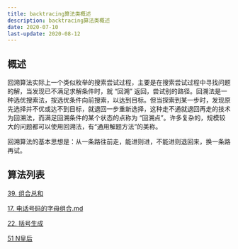 ```yaml
---
title: backtracing算法类概述
description: backtracing算法类概述
date: 2020-07-10
last-update: 2020-08-12
---
```


## 概述

回溯算法实际上一个类似枚举的搜索尝试过程，主要是在搜索尝试过程中寻找问题的解，当发现已不满足求解条件时，就 “回溯” 返回，尝试别的路径。回溯法是一种选优搜索法，按选优条件向前搜索，以达到目标。但当探索到某一步时，发现原先选择并不优或达不到目标，就退回一步重新选择，这种走不通就退回再走的技术为回溯法，而满足回溯条件的某个状态的点称为 “回溯点”。许多复杂的，规模较大的问题都可以使用回溯法，有“通用解题方法”的美称。

回溯算法的基本思想是：从一条路往前走，能进则进，不能进则退回来，换一条路再试。

## 算法列表

[39. 组合总和](39.%20组合总和.md)<Badge text="简单" type="tip"/>  

[17. 电话号码的字母组合.md](17.%20电话号码的字母组合.md)<Badge text="简单" type="tip"/>  

[22. 括号生成](22.%20括号生成.md)<Badge text="中等" type="warning"/>  

[51 N皇后](51.%20N%20皇后.md)<Badge text="中等" type="warning"/>  
